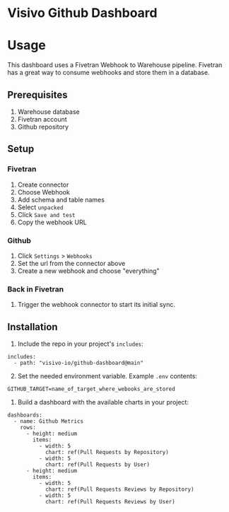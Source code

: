 # Visivo Github Dashboard

# Usage

This dashboard uses a Fivetran Webhook to Warehouse pipeline.  Fivetran has a great way to consume webhooks and store them in a database.

## Prerequisites

1. Warehouse database
2. Fivetran account
3. Github repository

## Setup

### Fivetran

1. Create connector
2. Choose Webhook
3. Add schema and table names
4. Select `unpacked`  
5. Click `Save and test`
6. Copy the webhook URL

### Github

1. Click `Settings` > `Webhooks`
1. Set the url from the connector above
2. Create a new webhook and choose "everything"

### Back in Fivetran

1. Trigger the webhook connector to start its initial sync.

## Installation

1. Include the repo in your project's `includes`:
```
includes:
  - path: "visivo-io/github-dashboard@main"
```
2. Set the needed environment variable. Example `.env` contents:
```
GITHUB_TARGET=name_of_target_where_webooks_are_stored
```
1. Build a dashboard with the available charts in your project:
```
dashboards:
  - name: Github Metrics
    rows:
      - height: medium
        items:
          - width: 5
            chart: ref(Pull Requests by Repository)
          - width: 5
            chart: ref(Pull Requests by User)
      - height: medium
        items:
          - width: 5
            chart: ref(Pull Requests Reviews by Repository)
          - width: 5
            chart: ref(Pull Requests Reviews by User)
```
